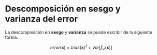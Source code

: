 # Descomposición en sesgo y varianza del error

La descomposición en __sesgo__ y __varianza__ se puede escribir de la siguiente forma:

$$
error(\mathbf{x}) = bias(\mathbf{x})^2 + Var\left[\hat{f}_{\mathcal{D}}(\mathbf{x})\right]
$$
